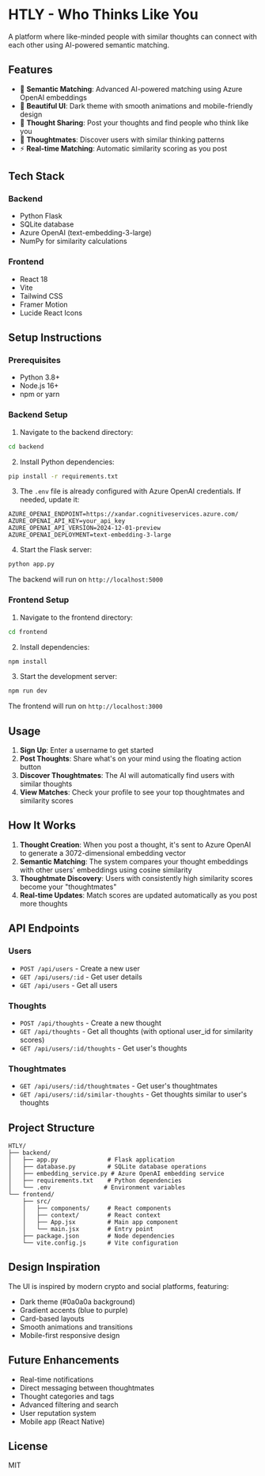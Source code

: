 # HTLY - Who Thinks Like You

A platform where like-minded people with similar thoughts can connect with each other using AI-powered semantic matching.

## Features

- 🧠 **Semantic Matching**: Advanced AI-powered matching using Azure OpenAI embeddings
- 🎨 **Beautiful UI**: Dark theme with smooth animations and mobile-friendly design
- 💭 **Thought Sharing**: Post your thoughts and find people who think like you
- 🤝 **Thoughtmates**: Discover users with similar thinking patterns
- ⚡ **Real-time Matching**: Automatic similarity scoring as you post

## Tech Stack

### Backend
- Python Flask
- SQLite database
- Azure OpenAI (text-embedding-3-large)
- NumPy for similarity calculations

### Frontend
- React 18
- Vite
- Tailwind CSS
- Framer Motion
- Lucide React Icons

## Setup Instructions

### Prerequisites
- Python 3.8+
- Node.js 16+
- npm or yarn

### Backend Setup

1. Navigate to the backend directory:
```bash
cd backend
```

2. Install Python dependencies:
```bash
pip install -r requirements.txt
```

3. The `.env` file is already configured with Azure OpenAI credentials. If needed, update it:
```env
AZURE_OPENAI_ENDPOINT=https://xandar.cognitiveservices.azure.com/
AZURE_OPENAI_API_KEY=your_api_key
AZURE_OPENAI_API_VERSION=2024-12-01-preview
AZURE_OPENAI_DEPLOYMENT=text-embedding-3-large
```

4. Start the Flask server:
```bash
python app.py
```

The backend will run on `http://localhost:5000`

### Frontend Setup

1. Navigate to the frontend directory:
```bash
cd frontend
```

2. Install dependencies:
```bash
npm install
```

3. Start the development server:
```bash
npm run dev
```

The frontend will run on `http://localhost:3000`

## Usage

1. **Sign Up**: Enter a username to get started
2. **Post Thoughts**: Share what's on your mind using the floating action button
3. **Discover Thoughtmates**: The AI will automatically find users with similar thoughts
4. **View Matches**: Check your profile to see your top thoughtmates and similarity scores

## How It Works

1. **Thought Creation**: When you post a thought, it's sent to Azure OpenAI to generate a 3072-dimensional embedding vector
2. **Semantic Matching**: The system compares your thought embeddings with other users' embeddings using cosine similarity
3. **Thoughtmate Discovery**: Users with consistently high similarity scores become your "thoughtmates"
4. **Real-time Updates**: Match scores are updated automatically as you post more thoughts

## API Endpoints

### Users
- `POST /api/users` - Create a new user
- `GET /api/users/:id` - Get user details
- `GET /api/users` - Get all users

### Thoughts
- `POST /api/thoughts` - Create a new thought
- `GET /api/thoughts` - Get all thoughts (with optional user_id for similarity scores)
- `GET /api/users/:id/thoughts` - Get user's thoughts

### Thoughtmates
- `GET /api/users/:id/thoughtmates` - Get user's thoughtmates
- `GET /api/users/:id/similar-thoughts` - Get thoughts similar to user's thoughts

## Project Structure

```
HTLY/
├── backend/
│   ├── app.py              # Flask application
│   ├── database.py         # SQLite database operations
│   ├── embedding_service.py # Azure OpenAI embedding service
│   ├── requirements.txt    # Python dependencies
│   └── .env               # Environment variables
└── frontend/
    ├── src/
    │   ├── components/     # React components
    │   ├── context/        # React context
    │   ├── App.jsx         # Main app component
    │   └── main.jsx        # Entry point
    ├── package.json        # Node dependencies
    └── vite.config.js      # Vite configuration
```

## Design Inspiration

The UI is inspired by modern crypto and social platforms, featuring:
- Dark theme (#0a0a0a background)
- Gradient accents (blue to purple)
- Card-based layouts
- Smooth animations and transitions
- Mobile-first responsive design

## Future Enhancements

- Real-time notifications
- Direct messaging between thoughtmates
- Thought categories and tags
- Advanced filtering and search
- User reputation system
- Mobile app (React Native)

## License

MIT
